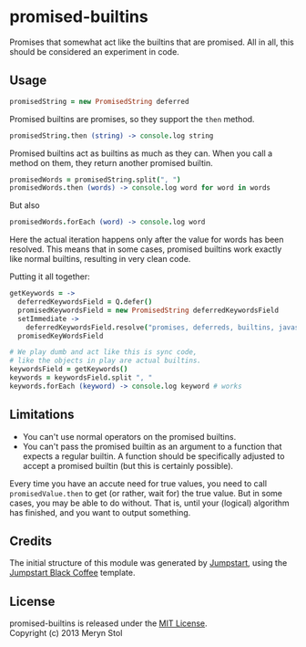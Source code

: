 # promised-builtins

Promises that somewhat act like the builtins that are promised.
All in all, this should be considered an experiment in code.

## Usage

```coffee
promisedString = new PromisedString deferred
```

Promised builtins are promises, so they support the `then` method.

```coffee
promisedString.then (string) -> console.log string
```

Promised builtins act as builtins as much as they can. When you call a method on them, they return another promised builtin.

```coffee
promisedWords = promisedString.split(", ")
promisedWords.then (words) -> console.log word for word in words
```

But also

```coffee
promisedWords.forEach (word) -> console.log word 
```

Here the actual iteration happens only after the value for words has been resolved.
This means that in some cases, promised builtins work exactly like normal builtins, resulting in very clean code.

Putting it all together:

```coffee
getKeywords = ->
  deferredKeywordsField = Q.defer()
  promisedKeywordsField = new PromisedString deferredKeywordsField
  setImmediate ->
    deferredKeywordsField.resolve("promises, deferreds, builtins, javascript, asynchronous")
  promisedKeyWordsField

# We play dumb and act like this is sync code,
# like the objects in play are actual builtins.
keywordsField = getKeywords()
keywords = keywordsField.split ", "
keywords.forEach (keyword) -> console.log keyword # works
```

## Limitations

* You can't use normal operators on the promised builtins.
* You can't pass the promised builtin as an argument to a function that expects a regular builtin. A function should be specifically adjusted to accept a promised builtin (but this is certainly possible).

Every time you have an accute need for true values, you need to call `promisedValue.then` to get (or rather, wait for) the true value. But in some cases, you may be able to do without. That is, until your (logical) algorithm has finished, and you want to output something.

## Credits

The initial structure of this module was generated by [Jumpstart](https://github.com/meryn/jumpstart), using the [Jumpstart Black Coffee](https://github.com/meryn/jumpstart-black-coffee) template.

## License

promised-builtins is released under the [MIT License](http://opensource.org/licenses/MIT).  
Copyright (c) 2013 Meryn Stol  